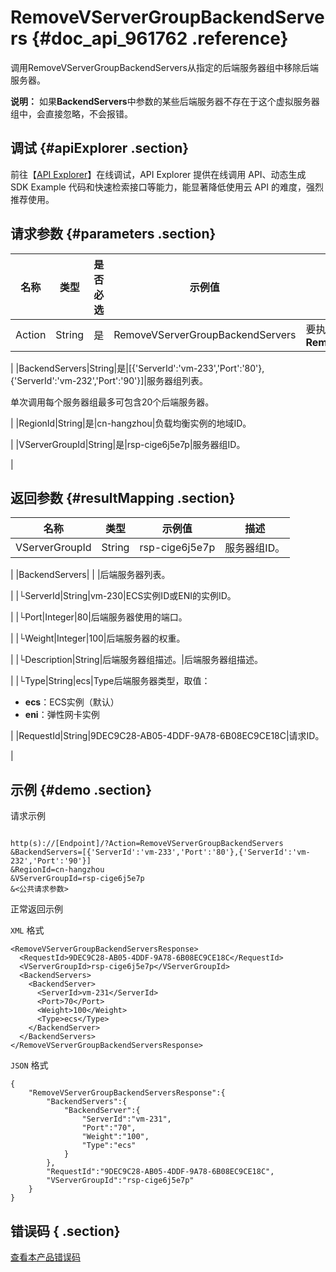 # RemoveVServerGroupBackendServers {#doc_api_961762 .reference}

调用RemoveVServerGroupBackendServers从指定的后端服务器组中移除后端服务器。

**说明：** 如果**BackendServers**中参数的某些后端服务器不存在于这个虚拟服务器组中，会直接忽略，不会报错。

## 调试 {#apiExplorer .section}

前往【[API Explorer](https://api.aliyun.com/#product=Slb&api=RemoveVServerGroupBackendServers)】在线调试，API Explorer 提供在线调用 API、动态生成 SDK Example 代码和快速检索接口等能力，能显著降低使用云 API 的难度，强烈推荐使用。

## 请求参数 {#parameters .section}

|名称|类型|是否必选|示例值|描述|
|--|--|----|---|--|
|Action|String|是|RemoveVServerGroupBackendServers|要执行的操作。取值：**RemoveVServerGroupBackendServers**

 |
|BackendServers|String|是|\[\{'ServerId':'vm-233','Port':'80'\},\{'ServerId':'vm-232','Port':'90'\}\]|服务器组列表。

 单次调用每个服务器组最多可包含20个后端服务器。

 |
|RegionId|String|是|cn-hangzhou|负载均衡实例的地域ID。

 |
|VServerGroupId|String|是|rsp-cige6j5e7p|服务器组ID。

 |

## 返回参数 {#resultMapping .section}

|名称|类型|示例值|描述|
|--|--|---|--|
|VServerGroupId|String|rsp-cige6j5e7p|服务器组ID。

 |
|BackendServers| | |后端服务器列表。

 |
|└ServerId|String|vm-230|ECS实例ID或ENI的实例ID。

 |
|└Port|Integer|80|后端服务器使用的端口。

 |
|└Weight|Integer|100|后端服务器的权重。

 |
|└Description|String|后端服务器组描述。|后端服务器组描述。

 |
|└Type|String|ecs|Type后端服务器类型，取值：

 -   **ecs**：ECS实例（默认）
-   **eni**：弹性网卡实例

 |
|RequestId|String|9DEC9C28-AB05-4DDF-9A78-6B08EC9CE18C|请求ID。

 |

## 示例 {#demo .section}

请求示例

``` {#request_demo}

http(s)://[Endpoint]/?Action=RemoveVServerGroupBackendServers
&BackendServers=[{'ServerId':'vm-233','Port':'80'},{'ServerId':'vm-232','Port':'90'}]
&RegionId=cn-hangzhou
&VServerGroupId=rsp-cige6j5e7p
&<公共请求参数>

```

正常返回示例

`XML` 格式

``` {#xml_return_success_demo}
<RemoveVServerGroupBackendServersResponse>
  <RequestId>9DEC9C28-AB05-4DDF-9A78-6B08EC9CE18C</RequestId>
  <VServerGroupId>rsp-cige6j5e7p</VServerGroupId>
  <BackendServers>
    <BackendServer>
      <ServerId>vm-231</ServerId>
      <Port>70</Port>
      <Weight>100</Weight>
      <Type>ecs</Type>
    </BackendServer>
  </BackendServers>
</RemoveVServerGroupBackendServersResponse>

```

`JSON` 格式

``` {#json_return_success_demo}
{
	"RemoveVServerGroupBackendServersResponse":{
		"BackendServers":{
			"BackendServer":{
				"ServerId":"vm-231",
				"Port":"70",
				"Weight":"100",
				"Type":"ecs"
			}
		},
		"RequestId":"9DEC9C28-AB05-4DDF-9A78-6B08EC9CE18C",
		"VServerGroupId":"rsp-cige6j5e7p"
	}
}
```

## 错误码 { .section}

[查看本产品错误码](https://error-center.aliyun.com/status/product/Slb)

